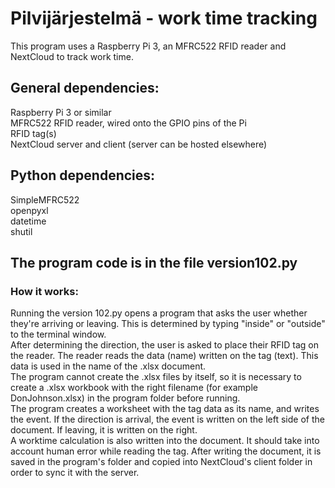 # Pilvijärjestelmä - work time tracking

This program uses a Raspberry Pi 3, an MFRC522 RFID reader and NextCloud to track work time.

## General dependencies:  
Raspberry Pi 3 or similar  
MFRC522 RFID reader, wired onto the GPIO pins of the Pi  
RFID tag(s)  
NextCloud server and client (server can be hosted elsewhere)  


## Python dependencies:  
SimpleMFRC522  
openpyxl  
datetime  
shutil  

## The program code is in the file version102.py

### How it works:

Running the version 102.py opens a program that asks the user whether they're arriving or leaving. This is determined by typing "inside" or "outside" to the terminal window.  
After determining the direction, the user is asked to place their RFID tag on the reader. The reader reads the data (name) written on the tag (text). This data is used in the name of the .xlsx document.  
The program cannot create the .xlsx files by itself, so it is necessary to create a .xlsx workbook with the right filename (for example DonJohnson.xlsx) in the program folder before running.  
The program creates a worksheet with the tag data as its name, and writes the event. If the direction is arrival, the event is written on the left side of the document. If leaving, it is written on the right.  
A worktime calculation is also written into the document. It should take into account human error while reading the tag.
After writing the document, it is saved in the program's folder and copied into NextCloud's client folder in order to sync it with the server.
